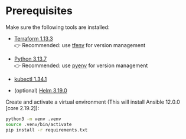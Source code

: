 # Prerequisites

Make sure the following tools are installed:

- [Terraform 1.13.3](https://developer.hashicorp.com/terraform/install)  
  👉 Recommended: use [tfenv](https://github.com/tfutils/tfenv) for version management

- [Python 3.13.7](https://www.python.org/downloads/)  
  👉 Recommended: use [pyenv](https://github.com/pyenv/pyenv) for version management

- [kubectl 1.34.1](https://kubernetes.io/docs/tasks/tools/)

- (optional) [Helm 3.19.0](https://helm.sh/docs/intro/install/)

Create and activate a virtual environment (This will install Ansible 12.0.0 [core 2.19.2]):
```sh
python3 -m venv .venv
source .venv/bin/activate
pip install -r requirements.txt
```
